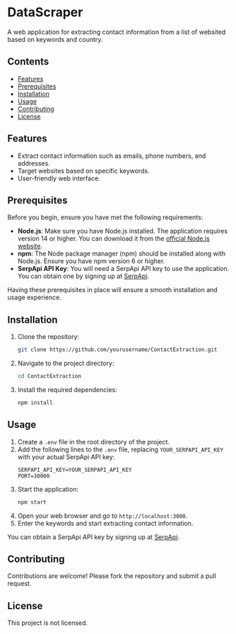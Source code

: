 # DataScraper

A web application for extracting contact information from a list of websited based on keywords and country.

## Contents

- [Features](#features)
- [Prerequisites](#prerequisites)
- [Installation](#installation)
- [Usage](#usage)
- [Contributing](#contributing)
- [License](#license)


## Features

- Extract contact information such as emails, phone numbers, and addresses.
- Target websites based on specific keywords.
- User-friendly web interface.

## Prerequisites

Before you begin, ensure you have met the following requirements:

- **Node.js**: Make sure you have Node.js installed. The application requires version 14 or higher. You can download it from the [official Node.js website](https://nodejs.org/).
- **npm**: The Node package manager (npm) should be installed along with Node.js. Ensure you have npm version 6 or higher.
- **SerpApi API Key**: You will need a SerpApi API key to use the application. You can obtain one by signing up at [SerpApi](https://serpapi.com/).

Having these prerequisites in place will ensure a smooth installation and usage experience.

## Installation

1. Clone the repository:
    ```bash
    git clone https://github.com/yourusername/ContactExtraction.git
    ```
2. Navigate to the project directory:
    ```bash
    cd ContactExtraction
    ```
3. Install the required dependencies:
    ```bash
    npm install
    ```

## Usage

1. Create a `.env` file in the root directory of the project.
2. Add the following lines to the `.env` file, replacing `YOUR_SERPAPI_API_KEY` with your actual SerpApi API key:
    ```
    SERPAPI_API_KEY=YOUR_SERPAPI_API_KEY
    PORT=30000
    ```
3. Start the application:
    ```bash
    npm start
    ```
4. Open your web browser and go to `http://localhost:3000`.
5. Enter the keywords and start extracting contact information.

You can obtain a SerpApi API key by signing up at [SerpApi](https://serpapi.com/).

## Contributing

Contributions are welcome! Please fork the repository and submit a pull request.

## License

This project is not licensed.
